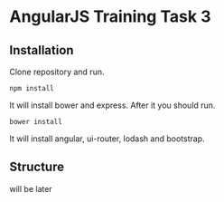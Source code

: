 AngularJS Training Task 3
===
Installation
---
Clone repository and run. 
```
npm install
```
It will install bower and express. After it you should run.
```
bower install
```
It will install angular, ui-router, lodash and bootstrap.


Structure
---
will be later